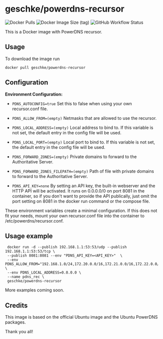# geschke/powerdns-recursor

![Docker Pulls](https://img.shields.io/docker/pulls/geschke/powerdns-recursor)
![Docker Image Size (tag)](https://img.shields.io/docker/image-size/geschke/powerdns-recursor/latest)
![GitHub Workflow Status](https://img.shields.io/github/actions/workflow/status/geschke/docker-powerdns-recursor/docker-publish.yml)

This is a Docker image with PowerDNS recursor.

## Usage

To download the image run

    docker pull geschke/powerdns-recursor

## Configuration

**Environment Configuration:**

* `PDNS_AUTOCONFIG=true` Set this to false when using your own recursor.conf file.

* `PDNS_ALLOW_FROM=(empty)` Netmasks that are allowed to use the recursor.
* `PDNS_LOCAL_ADDRESS=(empty)` Local address to bind to. If this variable is not set, the default entry in the config file will be used.
* `PDNS_LOCAL_PORT=(empty)` Local port to bind to. If this variable is not set, the default entry in the config file will be used.

* `PDNS_FORWARD_ZONES=(empty)` Private domains to forward to the Authoritative Server.
* `PDNS_FORWARD_ZONES_FILEPATH=(empty)` Path of file with private domains to forward to the Authoritative Server.

* `PDNS_API_KEY=none` By setting an API key, the built-in webserver and the HTTP API  will be activated. It runs on 0.0.0.0/0 on port 8081 in the container, so if you don't want to provide the API publically, just omit the port setting on 8081 in the docker run command or the compose file.

These environment variables create a minimal configuration. If this does not fit your needs, mount your own recursor.conf file into the container to /etc/powerdns/recursor.conf.

## Usage example

```
 docker run -d --publish 192.168.1.1:53:53/udp --publish 192.168.1.1:53:53/tcp \
 --publish 8081:8081 --env "PDNS_API_KEY=<API_KEY>"  \
 --env PDNS_ALLOW_FROM="192.168.1.0/24,172.20.0.0/16,172.21.0.0/16,172.22.0.0/16" \
 --env PDNS_LOCAL_ADDRESS=0.0.0.0 \
 --name pdns_rec \
 geschke/powerdns-recursor
```

More examples coming soon.

## Credits

This image is based on the official Ubuntu image and the Ubuntu PowerDNS packages.

Thank you all!
